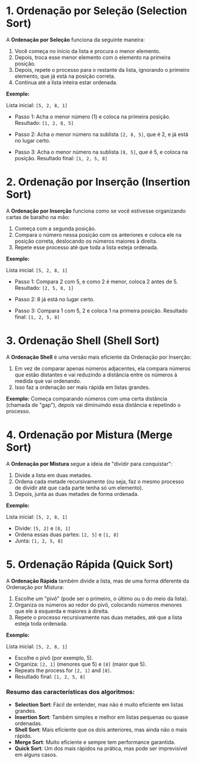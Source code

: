 # 1. **Ordenação por Seleção (Selection Sort)**

A **Ordenação por Seleção** funciona da seguinte maneira:
1. Você começa no início da lista e procura o menor elemento.
2. Depois, troca esse menor elemento com o elemento na primeira posição.
3. Depois, repete o processo para o restante da lista, ignorando o primeiro elemento, que já está na posição correta.
4. Continua até a lista inteira estar ordenada.

**Exemplo:**

Lista inicial: `[5, 2, 8, 1]`

- Passo 1: Acha o menor número (1) e coloca na primeira posição.
  Resultado: `[1, 2, 8, 5]`
  
- Passo 2: Acha o menor número na sublista `[2, 8, 5]`, que é 2, e já está no lugar certo.
  
- Passo 3: Acha o menor número na sublista `[8, 5]`, que é 5, e coloca na posição.
  Resultado final: `[1, 2, 5, 8]`

# 2. **Ordenação por Inserção (Insertion Sort)**

A **Ordenação por Inserção** funciona como se você estivesse organizando cartas de baralho na mão:
1. Começa com a segunda posição.
2. Compara o número nessa posição com os anteriores e coloca ele na posição correta, deslocando os números maiores à direita.
3. Repete esse processo até que toda a lista esteja ordenada.

**Exemplo:**

Lista inicial: `[5, 2, 8, 1]`

- Passo 1: Compara 2 com 5, e como 2 é menor, coloca 2 antes de 5.
  Resultado: `[2, 5, 8, 1]`

- Passo 2: 8 já está no lugar certo.

- Passo 3: Compara 1 com 5, 2 e coloca 1 na primeira posição.
  Resultado final: `[1, 2, 5, 8]`

# 3. **Ordenação Shell (Shell Sort)**

A **Ordenação Shell** é uma versão mais eficiente da Ordenação por Inserção:
1. Em vez de comparar apenas números adjacentes, ela compara números que estão distantes e vai reduzindo a distância entre os números à medida que vai ordenando.
2. Isso faz a ordenação ser mais rápida em listas grandes.

**Exemplo:**
Começa comparando números com uma certa distância (chamada de "gap"), depois vai diminuindo essa distância e repetindo o processo.

# 4. **Ordenação por Mistura (Merge Sort)**

A **Ordenação por Mistura** segue a ideia de "dividir para conquistar":
1. Divide a lista em duas metades.
2. Ordena cada metade recursivamente (ou seja, faz o mesmo processo de dividir até que cada parte tenha só um elemento).
3. Depois, junta as duas metades de forma ordenada.

**Exemplo:**

Lista inicial: `[5, 2, 8, 1]`

- Divide: `[5, 2]` e `[8, 1]`
- Ordena essas duas partes: `[2, 5]` e `[1, 8]`
- Junta: `[1, 2, 5, 8]`

# 5. **Ordenação Rápida (Quick Sort)**

A **Ordenação Rápida** também divide a lista, mas de uma forma diferente da Ordenação por Mistura:
1. Escolhe um "pivô" (pode ser o primeiro, o último ou o do meio da lista).
2. Organiza os números ao redor do pivô, colocando números menores que ele à esquerda e maiores à direita.
3. Repete o processo recursivamente nas duas metades, até que a lista esteja toda ordenada.

**Exemplo:**

Lista inicial: `[5, 2, 8, 1]`

- Escolhe o pivô (por exemplo, 5).
- Organiza: `[2, 1]` (menores que 5) e `[8]` (maior que 5).
- Repeats the process for `[2, 1]` and `[8]`.
- Resultado final: `[1, 2, 5, 8]`

### Resumo das características dos algoritmos:

- **Selection Sort**: Fácil de entender, mas não é muito eficiente em listas grandes.
- **Insertion Sort**: Também simples e melhor em listas pequenas ou quase ordenadas.
- **Shell Sort**: Mais eficiente que os dois anteriores, mas ainda não o mais rápido.
- **Merge Sort**: Muito eficiente e sempre tem performance garantida.
- **Quick Sort**: Um dos mais rápidos na prática, mas pode ser imprevisível em alguns casos.
